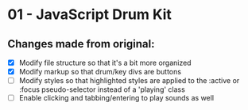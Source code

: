 # 01 - JavaScript Drum Kit

## Changes made from original:
- [x] Modify file structure so that it's a bit more organized
- [x] Modify markup so that drum/key divs are buttons
- [ ] Modify styles so that highlighted styles are applied to the :active or :focus pseudo-selector instead of a 'playing' class
- [ ] Enable clicking and tabbing/entering to play sounds as well
